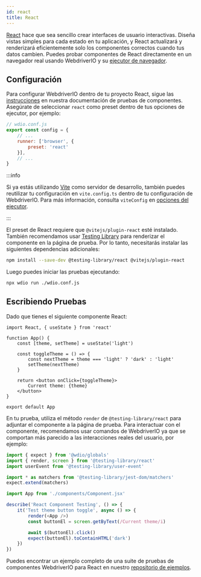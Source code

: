 ```yaml
---
id: react
title: React
---
```


[React](https://reactjs.org/) hace que sea sencillo crear interfaces de usuario interactivas. Diseña vistas simples para cada estado en tu aplicación, y React actualizará y renderizará eficientemente solo los componentes correctos cuando tus datos cambien. Puedes probar componentes de React directamente en un navegador real usando WebdriverIO y su [ejecutor de navegador](/docs/runner#browser-runner).

## Configuración

Para configurar WebdriverIO dentro de tu proyecto React, sigue las [instrucciones](/docs/component-testing#set-up) en nuestra documentación de pruebas de componentes. Asegúrate de seleccionar `react` como preset dentro de tus opciones de ejecutor, por ejemplo:

```js
// wdio.conf.js
export const config = {
    // ...
    runner: ['browser', {
        preset: 'react'
    }],
    // ...
}
```

:::info

Si ya estás utilizando [Vite](https://vitejs.dev/) como servidor de desarrollo, también puedes reutilizar tu configuración en `vite.config.ts` dentro de tu configuración de WebdriverIO. Para más información, consulta `viteConfig` en [opciones del ejecutor](/docs/runner#runner-options).

:::

El preset de React requiere que `@vitejs/plugin-react` esté instalado. También recomendamos usar [Testing Library](https://testing-library.com/) para renderizar el componente en la página de prueba. Por lo tanto, necesitarás instalar las siguientes dependencias adicionales:

```sh npm2yarn
npm install --save-dev @testing-library/react @vitejs/plugin-react
```

Luego puedes iniciar las pruebas ejecutando:

```sh
npx wdio run ./wdio.conf.js
```

## Escribiendo Pruebas

Dado que tienes el siguiente componente React:

```tsx title="./components/Component.jsx"
import React, { useState } from 'react'

function App() {
    const [theme, setTheme] = useState('light')

    const toggleTheme = () => {
        const nextTheme = theme === 'light' ? 'dark' : 'light'
        setTheme(nextTheme)
    }

    return <button onClick={toggleTheme}>
        Current theme: {theme}
    </button>
}

export default App
```

En tu prueba, utiliza el método `render` de `@testing-library/react` para adjuntar el componente a la página de prueba. Para interactuar con el componente, recomendamos usar comandos de WebdriverIO ya que se comportan más parecido a las interacciones reales del usuario, por ejemplo:

```ts title="app.test.tsx"
import { expect } from '@wdio/globals'
import { render, screen } from '@testing-library/react'
import userEvent from '@testing-library/user-event'

import * as matchers from '@testing-library/jest-dom/matchers'
expect.extend(matchers)

import App from './components/Component.jsx'

describe('React Component Testing', () => {
    it('Test theme button toggle', async () => {
        render(<App />)
        const buttonEl = screen.getByText(/Current theme/i)

        await $(buttonEl).click()
        expect(buttonEl).toContainHTML('dark')
    })
})
```

Puedes encontrar un ejemplo completo de una suite de pruebas de componentes WebdriverIO para React en nuestro [repositorio de ejemplos](https://github.com/webdriverio/component-testing-examples/tree/main/react-typescript-vite).